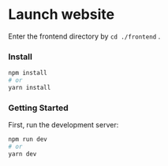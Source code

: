 # Launch website

Enter the frontend directory by `cd ./frontend` .

### Install

```bash
npm install
# or
yarn install
```

### Getting Started

First, run the development server:

```bash
npm run dev
# or
yarn dev
```
